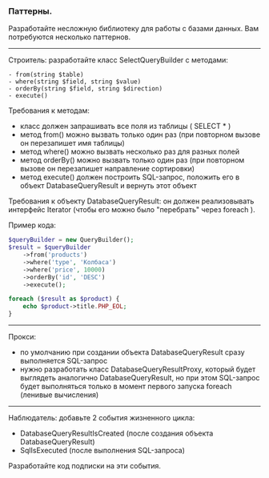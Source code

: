 ### Паттерны.

Разработайте несложную библиотеку для работы с базами данных. Вам потребуются несколько паттернов.

---

Строитель: разработайте класс SelectQueryBuilder с методами:
```
- from(string $table)
- where(string $field, string $value)
- orderBy(string $field, string $direction)
- execute()
```

Требования к методам:

- класс должен запрашивать все поля из таблицы ( SELECT * )
- метод from() можно вызвать только один раз (при повторном вызове он перезапишет имя таблицы)
- метод where() можно вызвать несколько раз для разных полей
- метод orderBy() можно вызвать только один раз (при повторном вызове он перезапишет направление сортировки)
- метод execute() должен построить SQL-запрос, положить его в объект DatabaseQueryResult и вернуть этот объект

Требования к объекту DatabaseQueryResult: он должен реализовывать интерфейс Iterator (чтобы его можно было "перебрать" через foreach ).

Пример кода:


```php
$queryBuilder = new QueryBuilder();
$result = $queryBuilder
    ->from('products')
    ->where('type', 'Колбаса')
    ->where('price', 10000)
    ->orderBy('id', 'DESC')
    ->execute();

foreach ($result as $product) {
    echo $product->title.PHP_EOL;
}
```

---

Прокси:

- по умолчанию при создании объекта DatabaseQueryResult сразу выполняется SQL-запрос
- нужно разработать класс DatabaseQueryResultProxy, который будет выглядеть аналогично DatabaseQueryResult, но при этом SQL-запрос будет выполняться только в момент первого запуска foreach (ленивые вычисления)

---

Наблюдатель: добавьте 2 события жизненного цикла:

- DatabaseQueryResultIsCreated (после создания объекта DatabaseQueryResult)
- SqlIsExecuted (после выполнения SQL-запроса)

Разработайте код подписки на эти события.
